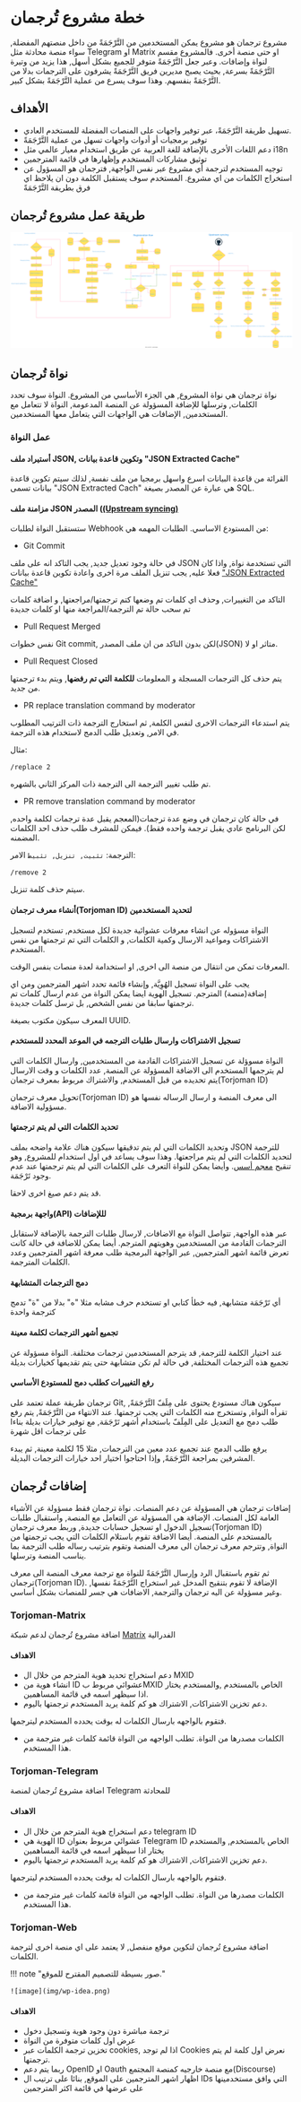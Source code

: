 # خطة مشروع تُرجمان

مشروع ترجمان هو مشروع يمكن المستخدمين من التَّرْجَمَةً من داخل منصتهم المفضلة, سواء منصة محادثة مثل Telegram او Matrix او حتى منصة أخرى.
فالمشروع مقسم لنواة وإضافات.
وعبر جعل التَّرْجَمَةً متوفر للجميع بشكل أسهل, هذا يزيد من وتيرة التَّرْجَمَةً بسرعة, بحيث يصبح مديرين فريق التَّرْجَمَةً يشرفون على الترجمات بدلا من التَّرْجَمَةً بنفسهم.
وهذا سوف يسرع من عملية التَّرْجَمَةً بشكل كبير.


## الأهداف
- تسهيل طريقة التَّرْجَمَةً، عبر توفير واجهات على المنصات المفضلة للمستخدم العادي.
- توفير برمجيات أو أدوات واجهات تسهل من عملية التَّرْجَمَةً
- دعم اللغات الأخرى بالإضافة للغة العربية عن طريق استخدام معيار عالمي مثل i18n
- توثيق مشاركات المستخدم وإظهارها في قائمة المترجمين
- توجيه المستخدم لترجمة أي مشروع عبر نفس الواجهة, فترجمان هو المسؤول عن استخراج الكلمات من اي مشروع.
المستخدم سوف يستقبل الكلمة دون ان يلاحظ اي فرق بطريقة التَّرْجَمَةً



## طريقة عمل مشروع تُرجمان

![](img/torjoman-plan.svg)

## نواة تُرجمان
نواة ترجمان هي نواة المشروع, هي الجزء الأساسي من المشروع.
النواة سوف تحدد الكلمات, وترسلها للإضافة المسؤولة عن المنصة المدعومة, النواة لا تتعامل مع المستخدمين, الإضافات هي الواجهات التي يتعامل معها المستخدمين.
### عمل النواة

#### أستيراد ملف JSON, وتكوين قاعدة بيانات "JSON Extracted Cache"
القرائة من قاعدة البيانات اسرع واسهل برمجيا  من ملف نفسة, لذلك سيتم تكوين قاعدة بيانات تسمى "JSON Extracted Cach"
هي عبارة عن المصدر بصيغة SQL.

#### مزامنة ملف JSON المصدر ([(Upstream syncing)](#_3)
ستستقبل النواة لطلبات Webhook من المستودع الاساسي.
الطلبات المهمه هي:

- Git Commit

في حالة وجود تعديل جديد, يجب التاكد انه على ملف JSON التي تستخدمة نواة, واذا كان فعلا عليه, يجب تنزيل الملف مرة اخرى واعادة تكوين قاعدة بيانات ["JSON Extracted Cache"](#json-json-extracted-cache)

التاكد من التغييرات, وحذف اي كلمات تم وضعها كتم ترجمتها/مراجعتها, و اضافة كلمات تم سحب حالة تم الترجمة/المراجعة منها او كلمات جديدة

- Pull Request Merged

نفس خطوات Git commit, لكن بدون التاكد من ان ملف المصدر(JSON) متاثر او لا.

- Pull Request Closed

يتم حذف كل الترجمات المسجلة و المعلومات **للكلمة التي تم رفضها**, ويتم بدء ترجمتها من جديد.

- PR replace translation command by moderator

يتم استدعاء الترجمات الاخرى لنفس الكلمة, ثم استخارج الترجمة ذات الترتيب المطلوب في الامر, وتعديل طلب الدمج لاستخدام هذه الترجمة.

مثال:
```
/replace 2
```

تم طلب تغيير الترجمة الى الترجمة ذات المركز الثاني بالشهره.

- PR remove translation command by moderator

في حالة كان ترجمان في وضع عدة ترجمات(المعجم يقبل عدة ترجمات لكلمة واحده, لكن البرنامج عادي يقبل ترجمة واحده فقط).
فيمكن للمشرف طلب حذف احد الكلمات المضمنه.

الترجمة: `تثبيت, تنزيل, تثبيط`
الامر:
```
/remove 2
```
سيتم حذف كلمة تنزيل.

#### أنشاء معرف ترجمان(Torjoman ID) لتحديد المستخدمين
النواة مسؤوله عن انشاء معرفات عشوائية جديدة لكل مستخدم, تستخدم لتسجيل الاشتراكات ومواعيد الارسال وكمية الكلمات, و الكلمات التي تم ترجمتها من نفس المستخدم.

المعرفات تمكن من انتقال من منصة الى اخرى, او استخدامة لعدة منصات بنفس الوقت.

يجب على النواة تسجيل الهُوِيَّة, وإنشاء قائمة تحدد اشهر المترجمين ومن اي إضافة(منصة) المترجم.
تسجيل الهوية ايضا يمكن النواة من عدم ارسال كلمات تم ترجمتها سابقا من نفس الشخص, بل ترسل كلمات جديدة.

المعرف سيكون مكتوب بصيغة UUID.

#### تسجيل الاشتراكات وارسال طلبات الترجمه في الموعد المحدد للمستخدم
النواة مسوؤلة عن تسجيل الاشتراكات القادمة من المستخدمين, وارسال الكلمات التي لم يترجمها المستخدم الى الاضافة المسؤولة عن المنصة, عدد الكلمات و وقت الارسال يتم تحديده من قبل المستخدم, والاشتراك مربوط بمعرف ترجمان(Torjoman ID)

تحويل معرف ترجمان(Torjoman ID) الى معرف المنصة و ارسال الرساله نفسها هو مسؤولية الاضافة.

#### تحديد الكلمات التي لم يتم ترجمتها
وتحديد الكلمات التي لم يتم تدقيقها
سيكون هناك علامة واضحه بملف JSON للترجمة لتحديد الكلمات التي لم يتم مراجعتها.
وهذا سوف يساعد في اول استخدام للمشروع, وهو تنقيح [معجم أسس](https://dictionary.aosus.org).
وأيضا يمكن للنواة التعرف على الكلمات التي لم يتم ترجمتها عند عدم وجود تَرْجَمَة.

قد يتم دعم صيغ اخرى لاحقا.

#### واجهة برمجية(API) لللإضافات
عبر هذه الواجهة, تتواصل النواة مع الاضافات, لارسال طلبات الترجمة
بالإضافة لاستقابل الترجمات القادمة من المستخدمين وهويتهم المترجم.
أيضا يمكن للاضافة في حالة كانت  تعرض قائمة اشهر المترجمين, عبر الواجهة البرمجية طلب معرفة اشهر المترجمين وعدد الكلمات المترجمة.

#### دمج الترجمات المتشابهة
أي تَرْجَمَة متشابهة, فيه خطأ كتابي او تستخدم حرف مشابه مثلا "ه" بدلا من "ة" تدمج كترجمة واحدة

#### تجميع أشهر الترجمات لكلمة معينة
عند اختيار الكلمة للترجمة, قد يترجم المستخدمين ترجمات مختلفة. النواة مسؤولة عن تجميع هذه الترجمات المختلفة, في حالة لم تكن متشابهة حتى يتم تقديمها كخيارات بديلة

#### رفع التغييرات كطلب دمج للمستودع الأساسي
ترجمان طريقة عملة تعتمد على Git, سيكون هناك مستودع يحتوى على مِلَفّ التَّرْجَمَةً, تقرأه النواة, وتستخرج منه الكلمات التي يجب ترجمتها.
عند الانتهاء من التَّرْجَمَةً, يتم رفع طلب دمج مع التعديل على المِلَفّ باستخدام أشهر تَرْجَمَة, مع توفير خيارات بديلة بناءا على ترجمات اقل شهرة

يرفع طلب الدمج عند تجميع عدد معين من الترجمات, مثلا 15 لكلمة معينة, ثم يبدء المشرفين بمراجعة التَّرْجَمَةً, وإذا احتاجوا اختيار احد خيارات الترجمات البديلة.

## إضافات تُرجمان
إضافات ترجمان هي المسؤولة عن دعم المنصات.
نواة ترجمان فقط مسؤولة عن الأشياء العامة لكل المنصات.
الإضافة هي المسؤولة عن التعامل مع المنصة, واستقبال طلبات تسجيل الدخول او تسجيل حسابات جديدة, وربط معرف ترجمان(Torjoman ID) بالمستخدم على المنصة.
أيضا الاضافة تقوم باستلام الكلمات التي يجب ترجمتها من النواة, وتترجم معرف ترجمان الى معرف المنصة وتقوم بترتيب رساله طلب الترجمة بما يناسب المنصة وترسلها.

ثم تقوم باستقبال الرد وإرسال التَّرْجَمَةً للنواة مع ترجمة معرف المنصة الى معرف ترجمان(Torjoman ID).
الإضافة لا تقوم بتنقيح المدخل غير استخراج التَّرْجَمَةً نفسها, وغير مسؤولة عن اليه ترجمان والترجمة, الاضافات هي جسر للمنصات بشكل أساسي.

### Torjoman-Matrix
اضافة مشروع تُرجمان لدعم شبكة [Matrix](https://discourse.aosus.org/t/topic/1658) الفدرالية

#### الاهداف
- دعم استخراج تحديد هوية المترجم من خلال ال MXID
- انشاء هوية من ID عشوائي مربوط بMXID الخاص بالمستخدم ,والمستخدم يختار اذا سيظهر اسمه في قائمة المساهمين.
- دعم تخزين الاشتراكات, الاشتراك هو كم كلمة يريد المستخدم ترجمتها باليوم.

فتقوم بالواجهه بارسال الكلمات له بوقت يحدده المستخدم ليترجمها.

- الكلمات مصدرها من النواة. تطلب الواجهه من النواة قائمة كلمات غير مترجمة من هذا المستخدم.


### Torjoman-Telegram
اضافة مشروع تُرجمان لمنصة Telegram للمحادثة

#### الاهداف
- دعم استخراج هوية المترجم من خلال ال telegram ID
- الهوية هي ID عشوائي مربوط بعنوان Telegram ID الخاص بالمستخدم, والمستخدم يختار اذا سيظهر اسمه في قائمة المساهمين
- دعم تخزين الاشتراكات, الاشتراك هو كم كلمة يريد المستخدم ترجمتها باليوم.

فتقوم بالواجهه بارسال الكلمات له بوقت يحدده المستخدم ليترجمها.

- الكلمات مصدرها من النواة. تطلب الواجهه من النواة قائمة كلمات غير مترجمة من هذا المستخدم.

### Torjoman-Web
اضافة  مشروع تُرجمان لتكوين موقع منفصل, لا يعتمد على اي منصة اخرى لترجمة الكلمات.

!!! note "صور بسيطة للتصميم المقترح للموقع."

    ![image](img/wp-idea.png)

#### الاهداف
- ترجمة مباشرة دون وجود هوية وتسجيل دخول
- عرض اول كلمات متوفرة من النواة
- تخزين ترجمة الكلمات عبر cookies, اذا لم توجد Cookies نعرض اول كلمة لم يتم ترجمتها.
- ربما يتم دعم OpenID او Oauth مع منصة خارجيه كمنصة المجتمع(Discourse)
- اظهار اشهر المترجمين على الموقع, بنائا على ترتيب ال IDs التي وافق مستخدمينها على عرضها في قائمة اكثر المترجمين 




